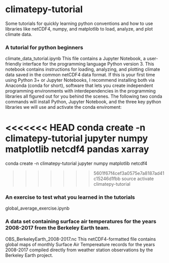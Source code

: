 
# climatepy-tutorial
Some tutorials for quickly learning python conventions and how to use libraries like netCDF4, numpy, and matplotlib to load, analyze, and plot climate data.

### A tutorial for python beginners
climate_data_tutorial.ipynb 
This file contains a Jupyter Notebook, a user-friendly interface for the programming language Python version 3. This notebook contains instructions for loading, analyzing, and plotting climate data saved in the common netCDF4 data format. If this is your first time using Python 3+ or Jupyter Notebooks, I recommend installing both via Anaconda (conda for short), software that lets you create independent programming environments with interdependencies in the programming libraries all figured out for you behind the scenes. The following two conda commands will install Python, Jupyter Notebook, and the three key python libraries we will use and activate the conda enviroment:

<<<<<<< HEAD
conda create -n climatepy-tutorial jupyter numpy matplotlib netcdf4 pandas xarray
=======
conda create -n climatepy-tutorial jupyter numpy matplotlib netcdf4

>>>>>>> 5601f67f4cef3a0575e7a8187ad41c15246d1fbb
source activate climatepy-tutorial

### An exercise to test what you learned in the tutorials
global_average_exercise.ipynb

### A data set containing surface air temperatures for the years 2008-2017 from the Berkeley Earth team.
OBS_BerkeleyEarth_2008-2017.nc 
This netCDF4-formatted file contains global maps of monthly Surface Air Tempereature records for the years 2008-2017 compiled directly from weather station observations by the Berkeley Earth project.
